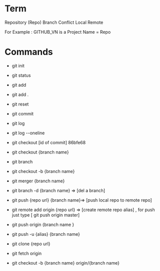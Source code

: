 # Term

Repository (Repo)
Branch
Conflict
Local
Remote

For Example : GITHUB_VN is a Project Name = Repo 

# Commands

- git init
- git status
- git add
- git add . 
- git reset
- git commit
- git log
- git log --oneline
- git checkout [id of commit] 86bfe68
- git checkout {branch name}
- git branch
- git checkout -b {branch name}
- git merger {branch name}
- git branch -d {branch name} => [del a branch]

- git push {repo url} {branch name}=> [push local repo to remote repo]

- git remote add origin {repo url}  => [create remote repo alias] , for push just type [ git push origin master]
 
- git push origin {branch name }
- git push -u {alias} {branch name}
- git clone {repo url}
- git fetch origin
- git checkout -b {branch name} origin/{branch name}